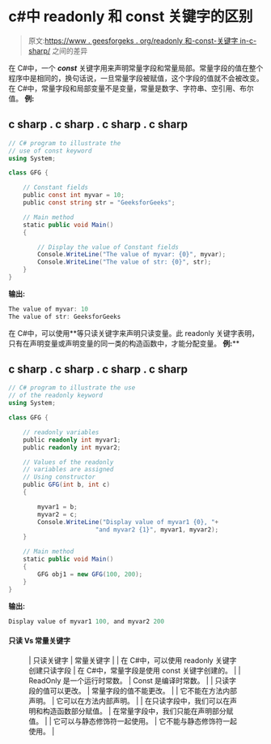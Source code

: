 # c#中 readonly 和 const 关键字的区别

> 原文:[https://www . geesforgeks . org/readonly 和-const-关键字 in-c-sharp/](https://www.geeksforgeeks.org/difference-between-readonly-and-const-keyword-in-c-sharp/) 之间的差异

在 C#中，一个 ***const*** 关键字用来声明常量字段和常量局部。常量字段的值在整个程序中是相同的，换句话说，一旦常量字段被赋值，这个字段的值就不会被改变。在 C#中，常量字段和局部变量不是变量，常量是数字、字符串、空引用、布尔值。
**例:**

## c sharp . c sharp . c sharp . c sharp

```cs
// C# program to illustrate the
// use of const keyword
using System;

class GFG {

    // Constant fields
    public const int myvar = 10;
    public const string str = "GeeksforGeeks";

    // Main method
    static public void Main()
    {

        // Display the value of Constant fields
        Console.WriteLine("The value of myvar: {0}", myvar);
        Console.WriteLine("The value of str: {0}", str);
    }
}
```

**输出:**

```cs
The value of myvar: 10
The value of str: GeeksforGeeks
```

在 C#中，可以使用**等只读关键字来声明只读变量。此 readonly 关键字表明，只有在声明变量或声明变量的同一类的构造函数中，才能分配变量。
**例:**** 

## **c sharp . c sharp . c sharp . c sharp**

```cs
// C# program to illustrate the use
// of the readonly keyword
using System;

class GFG {

    // readonly variables
    public readonly int myvar1;
    public readonly int myvar2;

    // Values of the readonly
    // variables are assigned
    // Using constructor
    public GFG(int b, int c)
    {

        myvar1 = b;
        myvar2 = c;
        Console.WriteLine("Display value of myvar1 {0}, "+
                        "and myvar2 {1}", myvar1, myvar2);
    }

    // Main method
    static public void Main()
    {
        GFG obj1 = new GFG(100, 200);
    }
}
```

****输出:**** 

```cs
Display value of myvar1 100, and myvar2 200
```

#### **只读 Vs 常量关键字**

<figure class="table">

| 只读关键字 | 常量关键字 |
| 在 C#中，可以使用 readonly 关键字创建只读字段 | 在 C#中，常量字段是使用 const 关键字创建的。 |
| ReadOnly 是一个运行时常数。 | Const 是编译时常数。 |
| 只读字段的值可以更改。 | 常量字段的值不能更改。 |
| 它不能在方法内部声明。 | 它可以在方法内部声明。 |
| 在只读字段中，我们可以在声明和构造函数部分赋值。 | 在常量字段中，我们只能在声明部分赋值。 |
| 它可以与静态修饰符一起使用。 | 它不能与静态修饰符一起使用。 |

</figure>